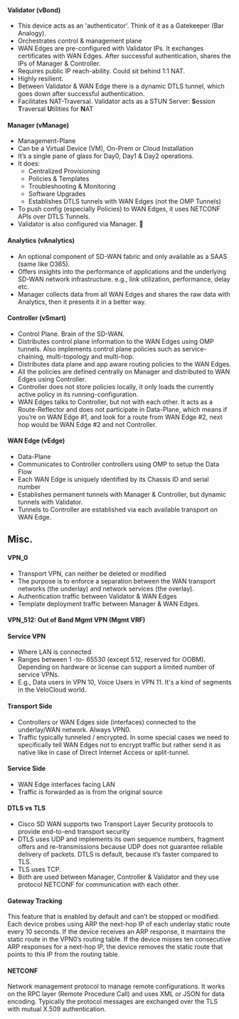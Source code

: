 

#### Validator (vBond)

- This device acts as an 'authenticator'. Think of it as a Gatekeeper (Bar Analogy).
- Orchestrates control & management plane
- WAN Edges are pre-configured with Validator IPs. It exchanges certificates with WAN Edges. After successful authentication, shares the IPs of Manager & Controller.
- Requires public IP reach-ability. Could sit behind 1:1 NAT.
- Highly resilient.
- Between Validator & WAN Edge there is a dynamic DTLS tunnel, which goes down after successful authentication.
- Facilitates NAT-Traversal. Validator acts as a STUN Server: **S**ession **T**raversal **U**tilities for **N**AT

#### Manager (vManage)

- Management-Plane
- Can be a Virtual Device (VM), On-Prem or Cloud Installation
- It’s a single pane of glass for Day0, Day1 & Day2 operations.
- It does:
	- Centralized Provisioning
	- Policies & Templates
	- Troubleshooting & Monitoring
	- Software Upgrades
	- Establishes DTLS tunnels with WAN Edges (not the OMP Tunnels)
- To push config (especially Policies) to WAN Edges, it uses NETCONF APIs over DTLS Tunnels.
- Validator is also configured via Manager. 💪

#### Analytics (vAnalytics)

- An optional component of SD-WAN fabric and only available as a SAAS (same like O365).
- Offers insights into the performance of applications and the underlying SD-WAN network infrastructure. e.g., link utilization, performance, delay etc.
- Manager collects data from all WAN Edges and shares the raw data with Analytics, then it presents it in a better way.

#### Controller (vSmart)

- Control Plane. Brain of the SD-WAN.
- Distributes control plane information to the WAN Edges using OMP tunnels. Also implements control plane policies such as service-chaining, multi-topology and multi-hop.
- Distributes data plane and app aware routing policies to the WAN Edges.
- All the policies are defined centrally on Manager and distributed to WAN Edges using Controller.
- Controller does not store policies locally, it only loads the currently active policy in its running-configuration.
- WAN Edges talks to Controller, but not with each other. It acts as a Route-Reflector and does not participate in Data-Plane, which means if you’re on WAN Edge #1, and look for a route from WAN Edge #2, next hop would be WAN Edge #2 and not Controller.

#### WAN Edge (vEdge)

- Data-Plane
- Communicates to Controller controllers using OMP to setup the Data Flow
- Each WAN Edge is uniquely identified by its Chassis ID and serial number
- Establishes permanent tunnels with Manager & Controller, but dynamic tunnels with Validator.
- Tunnels to Controller are established via each available transport on WAN Edge.

## Misc.

#### VPN_0

- Transport VPN, can neither be deleted or modified
- The purpose is to enforce a separation between the WAN transport networks (the underlay) and network services (the overlay).
- Authentication traffic between Validator & WAN Edges
- Template deployment traffic between Manager & WAN Edges.

#### VPN_512: Out of Band Mgmt VPN (Mgmt VRF)

#### Service VPN

- Where LAN is connected
- Ranges between 1 -to- 65530 (except 512, reserved for OOBM). Depending on hardware or license can support a limited number of service VPNs.
- E.g., Data users in VPN 10, Voice Users in VPN 11. It's a kind of segments in the VeloCloud world.

#### Transport Side

- Controllers or WAN Edges side (interfaces) connected to the underlay/WAN network. Always VPN0.
- Traffic typically tunneled / encrypted. In some special cases we need to specifically tell WAN Edges not to encrypt traffic but rather send it as native like in case of Direct Internet Access or split-tunnel.

#### Service Side

- WAN Edge interfaces facing LAN
- Traffic is forwarded as is from the original source

#### DTLS vs TLS

- Cisco SD WAN supports two Transport Layer Security protocols to provide end-to-end transport security
- DTLS uses UDP and implements its own sequence numbers, fragment offers and re-transmissions because UDP does not guarantee reliable delivery of packets. DTLS is default, because it’s faster compared to TLS.
- TLS uses TCP.
- Both are used between Manager, Controller & Validator and they use protocol NETCONF for communication with each other.

#### Gateway Tracking

This feature that is enabled by default and can’t be stopped or modified. Each device probes using ARP the next-hop IP of each underlay static route every 10 seconds. If the device receives an ARP response, it maintains the static route in the VPN0’s routing table. If the device misses ten consecutive ARP responses for a next-hop IP, the device removes the static route that points to this IP from the routing table.

#### NETCONF

Network management protocol to manage remote configurations. It works on the RPC layer (Remote Procedure Call) and uses XML or JSON for data encoding. Typically the protocol messages are exchanged over the TLS with mutual X.509 authentication.






